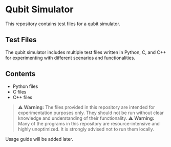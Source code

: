 # Qubit Simulator

This repository contains test files for a qubit simulator. 

## Test Files

The qubit simulator includes multiple test files written in Python, C, and C++ for experimenting with different scenarios and functionalities.

## Contents


- Python files
- C files
- C++ files

> :warning: **Warning:** The files provided in this repository are intended for experimentation purposes only. They should not be run without clear knowledge and understanding of their functionality.
> :warning: **Warning:** Many of the programs in this repository are resource-intensive and highly unoptimized. It is strongly advised not to run them locally.

Usage guide will be added later.


